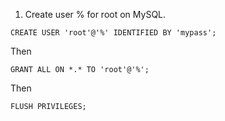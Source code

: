 1. Create user % for root on MySQL.

```
CREATE USER 'root'@'%' IDENTIFIED BY 'mypass';
```
Then
```
GRANT ALL ON *.* TO 'root'@'%';
```
Then
```
FLUSH PRIVILEGES;
```
